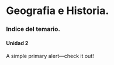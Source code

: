 # Geografia e Historia.

### Indice del temario.

#### Unidad 2
<link rel="stylesheet" href="https://stackpath.bootstrapcdn.com/bootstrap/4.5.2/css/bootstrap.min.css" integrity="sha384-JcKb8q3iqJ61gNV9KGb8thSsNjpSL0n8PARn9HuZOnIxN0hoP+VmmDGMN5t9UJ0Z" crossorigin="anonymous">

<div class="alert alert-primary" role="alert">
  A simple primary alert—check it out!
</div>


<!-- 3. Have fun! -->

